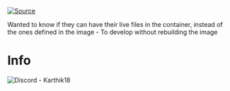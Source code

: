 [![Source](https://img.shields.io/badge/source-5865F2?style=for-the-badge&logo=discord&logoColor=white)](https://discord.com/channels/1222847547433812060/1228925179615248525/1262466123081977906)

Wanted to know if they can have their live files in the container, instead of the ones defined in the image - To develop without rebuilding the image

# Info
![Discord - Karthik18](https://img.shields.io/badge/karthik18__34101-5865F2?style=for-the-badge&logo=discord&logoColor=white)
